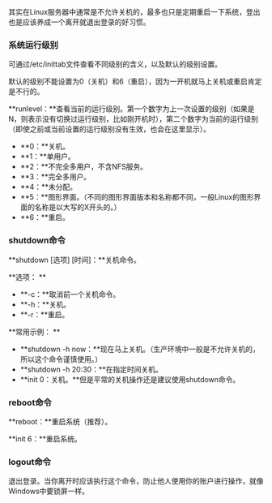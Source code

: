 其实在Linux服务器中通常是不允许关机的，最多也只是定期重启一下系统，登出也是应该养成一个离开就退出登录的好习惯。



### 系统运行级别

可通过/etc/inittab文件查看不同级别的含义，以及默认的级别设置。

默认的级别不能设置为0（关机）和6（重启），因为一开机就马上关机或重启肯定是不行的。

**runlevel：**查看当前的运行级别。第一个数字为上一次设置的级别（如果是N，则表示没有切换过运行级别，比如刚开机时），第二个数字为当前的运行级别（即使之前或当前设置的运行级别没有生效，也会在这里显示）。

* **0：**关机。
* **1：**单用户。
* **2：**不完全多用户，不含NFS服务。
* **3：**完全多用户。
* **4：**未分配。
* **5：**图形界面。（不同的图形界面版本和名称都不同，一般Linux的图形界面的名称是以大写的X开头的。）
* **6：**重启。



### shutdown命令

**shutdown \[选项\] \[时间\]：**关机命令。

**选项：**

* **-c：**取消前一个关机命令。
* **-h：**关机。
* **-r：**重启。

**常用示例：**

* **shutdown -h now：**现在马上关机。（生产环境中一般是不允许关机的，所以这个命令谨慎使用。）
* **shutdown -h 20:30：**在指定时间关机。
* **init 0：关机。**但是平常的关机操作还是建议使用shutdown命令。



### reboot命令

**reboot：**重启系统（推荐）。

**init 6：**重启系统。



### logout命令

退出登录。当你离开时应该执行这个命令，防止他人使用你的账户进行操作，就像Windows中要锁屏一样。



